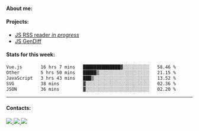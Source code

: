 #### About me:

#### Projects:
- [JS RSS reader *in progress*](https://github.com/GKoil/frontend-project-lvl3)
- [JS GenDiff](https://github.com/GKoil/GenDiff)

#### Stats for this week:
<!--START_SECTION:waka-->

```txt
Vue.js       16 hrs 7 mins   ██████████████▓░░░░░░░░░░   58.46 %
Other        5 hrs 50 mins   █████▒░░░░░░░░░░░░░░░░░░░   21.15 %
JavaScript   3 hrs 43 mins   ███▒░░░░░░░░░░░░░░░░░░░░░   13.52 %
SVG          38 mins         ▓░░░░░░░░░░░░░░░░░░░░░░░░   02.36 %
JSON         36 mins         ▓░░░░░░░░░░░░░░░░░░░░░░░░   02.20 %
```

<!--END_SECTION:waka-->
---
#### Contacts:

<a target='_blank' title='LinkedIn' href="https://www.linkedin.com/in/gkoil/">
  <img src="https://img.shields.io/badge/LinkedIn-0077B5?style=for-the-badge&logo=linkedin&logoColor=white" />
</a>
<a target='_blank' title='Telegram' href="https://t.me/gkoil">
  <img src="https://img.shields.io/badge/Telegram-2CA5E0?style=for-the-badge&logo=telegram&logoColor=white" />
</a>
<a target='_blank' title='Gmail' href="mailto: gk.grigorev@gmail.com">
  <img src="https://img.shields.io/badge/Gmail-D14836?style=for-the-badge&logo=gmail&logoColor=white" />
</a>

